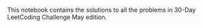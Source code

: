 This notebook contains the solutions to all the problems in 30-Day LeetCoding Challenge May edition.
